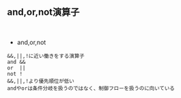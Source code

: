 ## and,or,not演算子  
<br>

- and,or,not  
```
&&,||,!に近い働きをする演算子
and &&
or  ||
not !
&&,||,!より優先順位が低い
andやorは条件分岐を扱うのではなく、制御フローを扱うのに向いている
```